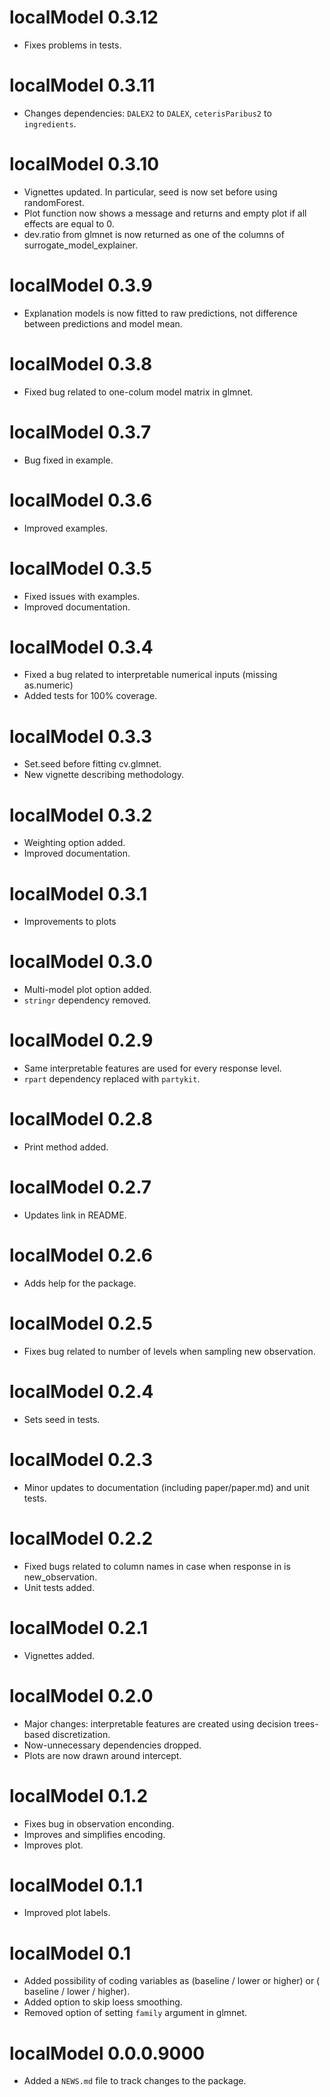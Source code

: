 # localModel 0.3.12 

* Fixes problems in tests.

# localModel 0.3.11

* Changes dependencies: `DALEX2` to `DALEX`, `ceterisParibus2` to `ingredients`.

# localModel 0.3.10

* Vignettes updated. In particular, seed is now set before using randomForest.
* Plot function now shows a message and returns and empty plot if all effects
  are equal to 0.
* dev.ratio from glmnet is now returned as one of the columns of surrogate_model_explainer.

# localModel 0.3.9

* Explanation models is now fitted to raw predictions, not difference between predictions and model mean.

# localModel 0.3.8

* Fixed bug related to one-colum model matrix in glmnet.

# localModel 0.3.7

* Bug fixed in example.

# localModel 0.3.6

* Improved examples.

# localModel 0.3.5

* Fixed issues with examples.
* Improved documentation.

# localModel 0.3.4

* Fixed a bug related to interpretable numerical inputs (missing as.numeric)
* Added tests for 100% coverage.

# localModel 0.3.3

* Set.seed before fitting cv.glmnet.
* New vignette describing methodology.

# localModel 0.3.2

* Weighting option added.
* Improved documentation.

# localModel 0.3.1

* Improvements to plots 

# localModel 0.3.0

* Multi-model plot option added.
* `stringr` dependency removed.

# localModel 0.2.9

* Same interpretable features are used for every response level.
* `rpart` dependency replaced with `partykit`.

# localModel 0.2.8

* Print method added.

# localModel 0.2.7

* Updates link in README.

# localModel 0.2.6

* Adds help for the package.

# localModel 0.2.5

* Fixes bug related to number of levels when sampling new observation.

# localModel 0.2.4

* Sets seed in tests.

# localModel 0.2.3

* Minor updates to documentation (including paper/paper.md) and unit tests.

# localModel 0.2.2

* Fixed bugs related to column names in case when response in is new_observation.
* Unit tests added.

# localModel 0.2.1

* Vignettes added.

# localModel 0.2.0

* Major changes: interpretable features are created using decision trees-based discretization. 
* Now-unnecessary dependencies dropped.
* Plots are now drawn around intercept.

# localModel 0.1.2

* Fixes bug in observation enconding.
* Improves and simplifies encoding.
* Improves plot.

# localModel 0.1.1

* Improved plot labels.

# localModel 0.1

* Added possibility of coding variables as (baseline / lower or higher) or ( baseline / lower / higher).
* Added option to skip loess smoothing.
* Removed option of setting `family` argument in glmnet.

# localModel 0.0.0.9000

* Added a `NEWS.md` file to track changes to the package.
